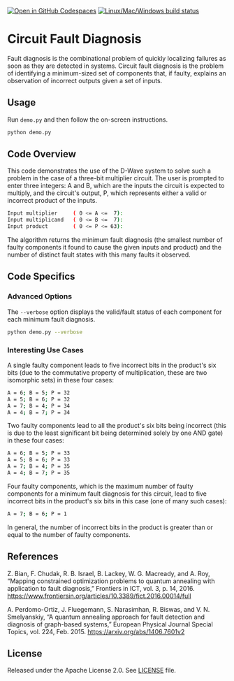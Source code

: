[![Open in GitHub Codespaces](
  https://img.shields.io/badge/Open%20in%20GitHub%20Codespaces-333?logo=github)](
  https://codespaces.new/dwave-examples/circuit-fault-diagnosis?quickstart=1)
[![Linux/Mac/Windows build status](
  https://circleci.com/gh/dwave-examples/circuit-fault-diagnosis.svg?style=shield)](
  https://circleci.com/gh/dwave-examples/circuit-fault-diagnosis)

# Circuit Fault Diagnosis

Fault diagnosis is the combinational problem of quickly localizing failures as
soon as they are detected in systems. Circuit fault diagnosis is the problem of
identifying a minimum-sized set of components that, if faulty, explains an
observation of incorrect outputs given a set of inputs.

## Usage

Run `demo.py` and then follow the on-screen instructions.

```bash
python demo.py
```

## Code Overview

This code demonstrates the use of the D-Wave system to solve such a problem in
the case of a three-bit multiplier circuit. The user is prompted to enter three
integers: A and B, which are the inputs the circuit is expected to multiply,
and the circuit's output, P, which represents either a valid or incorrect
product of the inputs.

```bash
Input multiplier     ( 0 <= A <=  7):
Input multiplicand   ( 0 <= B <=  7):
Input product        ( 0 <= P <= 63):
```

The algorithm returns the minimum fault diagnosis (the smallest number of
faulty components it found to cause the given inputs and product) and the
number of distinct fault states with this many faults it observed.

## Code Specifics

### Advanced Options

The `--verbose` option displays the valid/fault status of each component for
each minimum fault diagnosis.

```bash
python demo.py --verbose
```

### Interesting Use Cases

A single faulty component leads to five incorrect bits in the product's six
bits (due to the commutative property of multiplication, these are two
isomorphic sets) in these four cases:

```bash
A = 6; B = 5; P = 32
A = 5; B = 6; P = 32
A = 7; B = 4; P = 34
A = 4; B = 7; P = 34
```

Two faulty components lead to all the product's six bits being incorrect (this
is due to the least significant bit being determined solely by one AND gate) in
these four cases:

```bash
A = 6; B = 5; P = 33
A = 5; B = 6; P = 33
A = 7; B = 4; P = 35
A = 4; B = 7; P = 35
```

Four faulty components, which is the maximum number of faulty components for a
minimum fault diagnosis for this circuit, lead to five incorrect bits in the
product's six bits in this case (one of many such cases):

```bash
A = 7; B = 6; P = 1
```

In general, the number of incorrect bits in the product is greater than or
equal to the number of faulty components.

## References

Z. Bian, F. Chudak, R. B. Israel, B. Lackey, W. G. Macready, and A. Roy,
“Mapping constrained optimization problems to quantum annealing with
application to fault diagnosis,” Frontiers in ICT, vol. 3, p. 14, 2016.
https://www.frontiersin.org/articles/10.3389/fict.2016.00014/full

A. Perdomo-Ortiz, J. Fluegemann, S. Narasimhan, R. Biswas, and V. N.
Smelyanskiy, “A quantum annealing approach for fault detection and diagnosis of
graph-based systems,” European Physical Journal Special Topics, vol. 224, Feb.
2015.
https://arxiv.org/abs/1406.7601v2

## License

Released under the Apache License 2.0. See [LICENSE](LICENSE) file.
